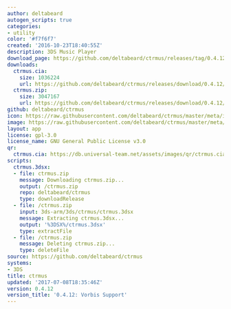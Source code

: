 ```yaml
---
author: deltabeard
autogen_scripts: true
categories:
- utility
color: '#f7f6f7'
created: '2016-10-23T18:40:55Z'
description: 3DS Music Player
download_page: https://github.com/deltabeard/ctrmus/releases/tag/0.4.12
downloads:
  ctrmus.cia:
    size: 1036224
    url: https://github.com/deltabeard/ctrmus/releases/download/0.4.12/ctrmus.cia
  ctrmus.zip:
    size: 3047167
    url: https://github.com/deltabeard/ctrmus/releases/download/0.4.12/ctrmus.zip
github: deltabeard/ctrmus
icon: https://raw.githubusercontent.com/deltabeard/ctrmus/master/meta/icon.png
image: https://raw.githubusercontent.com/deltabeard/ctrmus/master/meta/banner.png
layout: app
license: gpl-3.0
license_name: GNU General Public License v3.0
qr:
  ctrmus.cia: https://db.universal-team.net/assets/images/qr/ctrmus.cia.png
scripts:
  ctrmus.3dsx:
  - file: ctrmus.zip
    message: Downloading ctrmus.zip...
    output: /ctrmus.zip
    repo: deltabeard/ctrmus
    type: downloadRelease
  - file: /ctrmus.zip
    input: 3ds-arm/3ds/ctrmus/ctrmus.3dsx
    message: Extracting ctrmus.3dsx...
    output: '%3DSX%/ctrmus.3dsx'
    type: extractFile
  - file: /ctrmus.zip
    message: Deleting ctrmus.zip...
    type: deleteFile
source: https://github.com/deltabeard/ctrmus
systems:
- 3DS
title: ctrmus
updated: '2017-07-08T18:35:46Z'
version: 0.4.12
version_title: '0.4.12: Vorbis Support'
---
```

